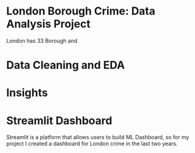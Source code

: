 # London Borough Crime: Data Analysis Project
London has 33 Borough and 

# Data Cleaning and EDA

# Insights

# Streamlit Dashboard

Streamlit is a platform that allows users to build ML Dashboard, so for my project I created a dashboard for London crime in the last two years.

